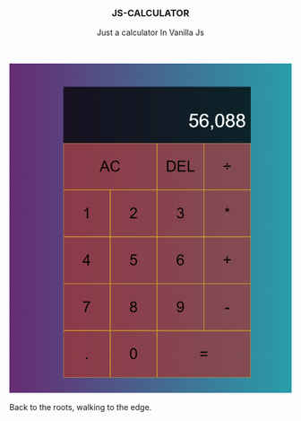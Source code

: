 <br/>
<p align="center">
  <h3 align="center">JS-CALCULATOR</h3>

  <p align="center">
    Just a calculator In Vanilla Js
    <br/>
    <br/>
  </p>
</p>


## 

![Screen Shot](pics.png)

Back to the roots, walking to the edge.

